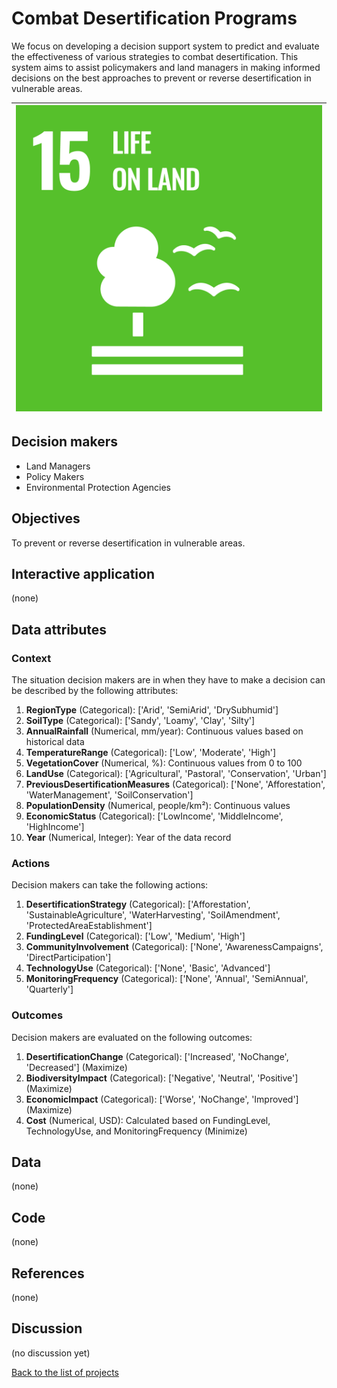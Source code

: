 # Combat Desertification Programs

<!-- Describe the project in one sentence, e.g. A project that... -->
We focus on developing a decision support system to predict and evaluate the effectiveness of various strategies to
combat desertification. This system aims to assist policymakers and land managers in making informed decisions on the
best approaches to prevent or reverse desertification in vulnerable areas.

<!-- Insert SDG Icons and links-->
| [![Goal 15](../images/sdgs/E-WEB-Goal-15.png)](../goals/goal_15) |
|------------------------------------------------------------------|

## Decision makers

<!-- List decision makers that could use this project-->
- Land Managers
- Policy Makers
- Environmental Protection Agencies

## Objectives

<!-- Describe the objectives of the project in one sentence -->
To prevent or reverse desertification in vulnerable areas.

## Interactive application

<!-- Provide a link to the interactive application -->
(none)

## Data attributes

### Context

<!-- Describe the situation decision makers are in when then have to make a decision -->
The situation decision makers are in when they have to make a decision can be described by the following attributes:

1. **RegionType** (Categorical): ['Arid', 'SemiArid', 'DrySubhumid']
2. **SoilType** (Categorical): ['Sandy', 'Loamy', 'Clay', 'Silty']
3. **AnnualRainfall** (Numerical, mm/year): Continuous values based on historical data
4. **TemperatureRange** (Categorical): ['Low', 'Moderate', 'High']
5. **VegetationCover** (Numerical, %): Continuous values from 0 to 100
6. **LandUse** (Categorical): ['Agricultural', 'Pastoral', 'Conservation', 'Urban']
7. **PreviousDesertificationMeasures** (Categorical): ['None', 'Afforestation', 'WaterManagement', 'SoilConservation']
8. **PopulationDensity** (Numerical, people/km²): Continuous values
9. **EconomicStatus** (Categorical): ['LowIncome', 'MiddleIncome', 'HighIncome']
10. **Year** (Numerical, Integer): Year of the data record

### Actions

<!-- Describe what the decision makers can do achieve their objectives -->
Decision makers can take the following actions:

1. **DesertificationStrategy** (Categorical): ['Afforestation', 'SustainableAgriculture', 'WaterHarvesting', 'SoilAmendment', 'ProtectedAreaEstablishment']
2. **FundingLevel** (Categorical): ['Low', 'Medium', 'High']
3. **CommunityInvolvement** (Categorical): ['None', 'AwarenessCampaigns', 'DirectParticipation']
4. **TechnologyUse** (Categorical): ['None', 'Basic', 'Advanced']
5. **MonitoringFrequency** (Categorical): ['None', 'Annual', 'SemiAnnual', 'Quarterly']

### Outcomes

<!-- Describe the metrics decision makers are trying to optimize, on which they are evaluated -->
Decision makers are evaluated on the following outcomes:

1. **DesertificationChange** (Categorical): ['Increased', 'NoChange', 'Decreased'] (Maximize)
2. **BiodiversityImpact** (Categorical): ['Negative', 'Neutral', 'Positive'] (Maximize)
3. **EconomicImpact** (Categorical): ['Worse', 'NoChange', 'Improved'] (Maximize)
4. **Cost** (Numerical, USD): Calculated based on FundingLevel, TechnologyUse, and MonitoringFrequency (Minimize)

## Data

<!-- Describe the data that is used to evaluate the decisions -->
(none)

## Code

<!-- Point to the repo that contains the code -->
(none)

## References

<!-- Provide a list of references or other resources used in the project -->
(none)

## Discussion

<!-- Provide a link to a space for discussion or comments -->
(no discussion yet)

[Back to the list of projects](../README)